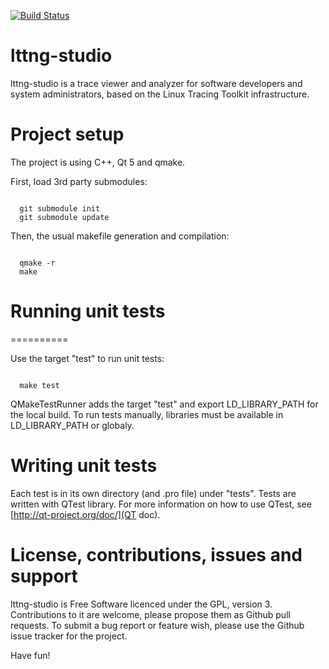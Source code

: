 [![Build Status](https://travis-ci.org/giraldeau/lttng-studio.png)](https://travis-ci.org/giraldeau/lttng-studio)

# lttng-studio

lttng-studio is a trace viewer and analyzer for software developers and system administrators, based on the Linux Tracing Toolkit infrastructure.

# Project setup

The project is using C++, Qt 5 and qmake.

First, load 3rd party submodules:

<pre><code>
  git submodule init
  git submodule update
</pre></code>

Then, the usual makefile generation and compilation:

<pre><code>
  qmake -r
  make
</pre></code>

# Running unit tests
==========

Use the target "test" to run unit tests:

<pre><code>
  make test
</pre></code>

QMakeTestRunner adds the target "test" and export LD_LIBRARY_PATH for the local build. To run tests manually, libraries must be available in LD_LIBRARY_PATH or globaly.

# Writing unit tests

Each test is in its own directory (and .pro file) under "tests". Tests are written with QTest library. For more information on how to use QTest, see [http://qt-project.org/doc/](QT doc).

# License, contributions, issues and support

lttng-studio is Free Software licenced under the GPL, version 3. Contributions to it are welcome, please propose them as Github pull requests. To submit a bug report or feature wish, please use the Github issue tracker for the project.

Have fun!
